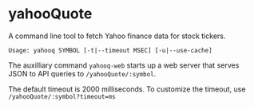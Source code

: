 # yahooQuote

A command line tool to fetch Yahoo finance data for stock tickers.

```
Usage: yahooq SYMBOL [-t|--timeout MSEC] [-u|--use-cache]
```

The auxilliary command `yahooq-web` starts up a web server that serves JSON to
API queries to `/yahooQuote/:symbol`. 

The default timeout is 2000 milliseconds. To customize the timeout, use
`/yahooQuote/:symbol?timeout=ms`



